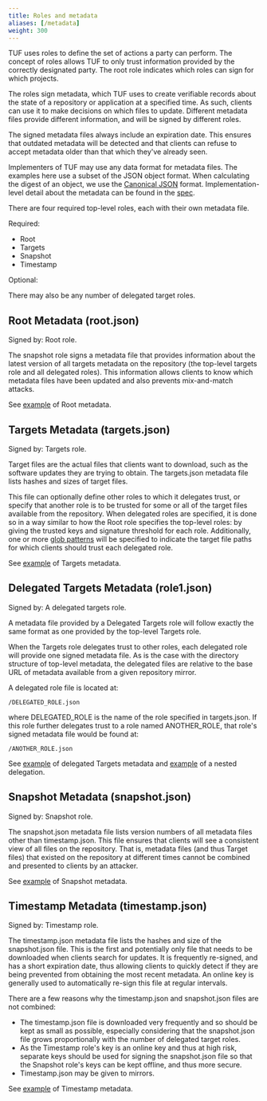 ```yaml
---
title: Roles and metadata
aliases: [/metadata]
weight: 300
---
```


TUF uses roles to define the set of actions a party can perform. The concept of
roles allows TUF to only trust information provided by the correctly designated
party. The root role indicates which roles can sign for which projects.

The roles sign metadata, which TUF uses to create verifiable records about the
state of a repository or application at a specified time. As such, clients can
use it to make decisions on which files to update. Different metadata files
provide different information, and will be signed by different roles.

The signed metadata files always include an expiration date. This ensures that
outdated metadata will be detected and that clients can refuse to accept
metadata older than that which they've already seen.

Implementers of TUF may use any data format for metadata files. The examples
here use a subset of the JSON object format. When calculating the digest of an
object, we use the [Canonical JSON](http://wiki.laptop.org/go/Canonical_JSON)
format. Implementation-level detail about the metadata can be found in the
[spec](https://github.com/theupdateframework/specification/blob/master/tuf-spec.md).

There are four required top-level roles, each with their own metadata file.

Required:

- Root
- Targets
- Snapshot
- Timestamp

Optional:

There may also be any number of delegated target roles.

## Root Metadata (root.json)

Signed by: Root role.

The snapshot role signs a metadata file that provides information about the
latest version of all targets metadata on the repository (the top-level targets
role and all delegated roles). This information allows clients to know which
metadata files have been updated and also prevents mix-and-match attacks.

See
[example](https://raw.githubusercontent.com/theupdateframework/tuf/develop/tests/repository_data/repository/metadata/root.json)
of Root metadata.

## Targets Metadata (targets.json)

Signed by: Targets role.

Target files are the actual files that clients want to download, such as the
software updates they are trying to obtain. The targets.json metadata file lists
hashes and sizes of target files.

This file can optionally define other roles to which it delegates trust, or
specify that another role is to be trusted for some or all of the target files
available from the repository. When delegated roles are specified, it is done so
in a way similar to how the Root role specifies the top-level roles: by giving
the trusted keys and signature threshold for each role. Additionally, one or
more [glob patterns](<https://en.wikipedia.org/wiki/Glob_(programming)>) will be
specified to indicate the target file paths for which clients should trust each
delegated role.

See
[example](https://raw.githubusercontent.com/theupdateframework/tuf/develop/tests/repository_data/repository/metadata/targets.json)
of Targets metadata.

## Delegated Targets Metadata (role1.json)

Signed by: A delegated targets role.

A metadata file provided by a Delegated Targets role will follow exactly the
same format as one provided by the top-level Targets role.

When the Targets role delegates trust to other roles, each delegated role will
provide one signed metadata file. As is the case with the directory structure of
top-level metadata, the delegated files are relative to the base URL of metadata
available from a given repository mirror.

A delegated role file is located at:

`/DELEGATED_ROLE.json`

where DELEGATED_ROLE is the name of the role specified in targets.json. If this
role further delegates trust to a role named ANOTHER_ROLE, that role's signed
metadata file would be found at:

`/ANOTHER_ROLE.json`

See
[example](https://raw.githubusercontent.com/theupdateframework/tuf/develop/tests/repository_data/repository/metadata/role1.json)
of delegated Targets metadata and
[example](https://raw.githubusercontent.com/theupdateframework/tuf/develop/tests/repository_data/repository/metadata/role2.json)
of a nested delegation.

## Snapshot Metadata (snapshot.json)

Signed by: Snapshot role.

The snapshot.json metadata file lists version numbers of all metadata files
other than timestamp.json. This file ensures that clients will see a consistent
view of all files on the repository. That is, metadata files (and thus Target
files) that existed on the repository at different times cannot be combined and
presented to clients by an attacker.

​See
[example](https://raw.githubusercontent.com/theupdateframework/tuf/develop/tests/repository_data/repository/metadata/snapshot.json)
of Snapshot metadata.

## Timestamp Metadata (timestamp.json)

Signed by: Timestamp role.

The timestamp.json metadata file lists the hashes and size of the snapshot.json
file. This is the first and potentially only file that needs to be downloaded
when clients search for updates. It is frequently re-signed, and has a short
expiration date, thus allowing clients to quickly detect if they are being
prevented from obtaining the most recent metadata. An online key is generally
used to automatically re-sign this file at regular intervals.

There are a few reasons why the timestamp.json and snapshot.json files are not
combined:

- The timestamp.json file is downloaded very frequently and so should be kept as
  small as possible, especially considering that the snapshot.json file grows
  proportionally with the number of delegated target roles.
- As the Timestamp role's key is an online key and thus at high risk, separate
  keys should be used for signing the snapshot.json file so that the Snapshot
  role's keys can be kept offline, and thus more secure.
- Timestamp.json may be given to mirrors.

See
[example](https://raw.githubusercontent.com/theupdateframework/tuf/develop/tests/repository_data/repository/metadata/timestamp.json)
of Timestamp metadata.
